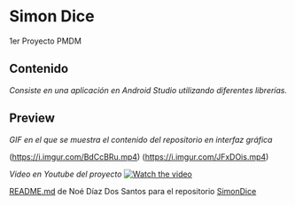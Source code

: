 # Simon Dice
1er Proyecto PMDM

## Contenido
_Consiste en una aplicación en Android Studio utilizando diferentes librerías._


## Preview
_GIF en el que se muestra el contenido del repositorio en interfaz gráfica_


(https://i.imgur.com/BdCcBRu.mp4)
(https://i.imgur.com/JFxDOis.mp4)

_Video en Youtube del proyecto_
[![Watch the video](https://i.imgur.com/2ea6E8p.png)](https://youtu.be/15Te1b-p_88)





[README.md](README.md) de Noé Díaz Dos Santos para el repositorio [SimonDice](https://github.com/ndiazdossantos/SimonDice)

